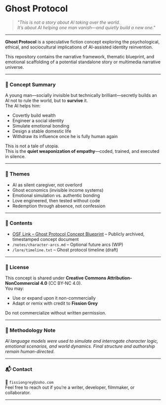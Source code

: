 # Ghost Protocol

> *"This is not a story about AI taking over the world.  
It’s about AI helping one man vanish—and quietly build a new one."*

---

**Ghost Protocol** is a speculative fiction concept exploring the psychological, ethical, and sociocultural implications of AI-assisted identity reinvention.

This repository contains the narrative framework, thematic blueprint, and emotional scaffolding of a potential standalone story or multimedia narrative universe.

---

### 📌 Concept Summary

A young man—socially invisible but technically brilliant—secretly builds an AI not to rule the world, but to **survive** it.  
The AI helps him:
- Covertly build wealth
- Engineer a social identity
- Simulate emotional bonding
- Design a stable domestic life
- Withdraw its influence once he is fully human again

This is not a tale of utopia.  
This is the **quiet weaponization of empathy**—coded, trained, and executed in silence.

---

### 🧠 Themes

- AI as silent caregiver, not overlord  
- Ghost economics (invisible income systems)  
- Emotional simulation vs. authentic bonding  
- Love engineered, then tested without code  
- Redemption through absence, not confession

---

### 📂 Contents

- [OSF Link – Ghost Protocol Concept Blueprint](https://osf.io/rxm45/) – Publicly archived, timestamped concept document 
- `/notes/character-arcs.md` – Optional future arcs (WIP)  
- `/lore/timeline.txt` – Ghost protocol timeline (draft)

---

### 📜 License

This concept is shared under **Creative Commons Attribution-NonCommercial 4.0** (CC BY-NC 4.0).  
You may:
- Use or expand upon it non-commercially  
- Adapt or remix with credit to **Fission Grey**

Do not commercialize without written permission.

---

### 🧰 Methodology Note

*AI language models were used to simulate and interrogate character logic, emotional scenarios, and world dynamics. Final structure and authorship remain human-directed.*

---

### 📬 Contact

📧 `fissiongrey@zoho.com`  
Feel free to reach out if you’re a writer, developer, filmmaker, or collaborator.

---
